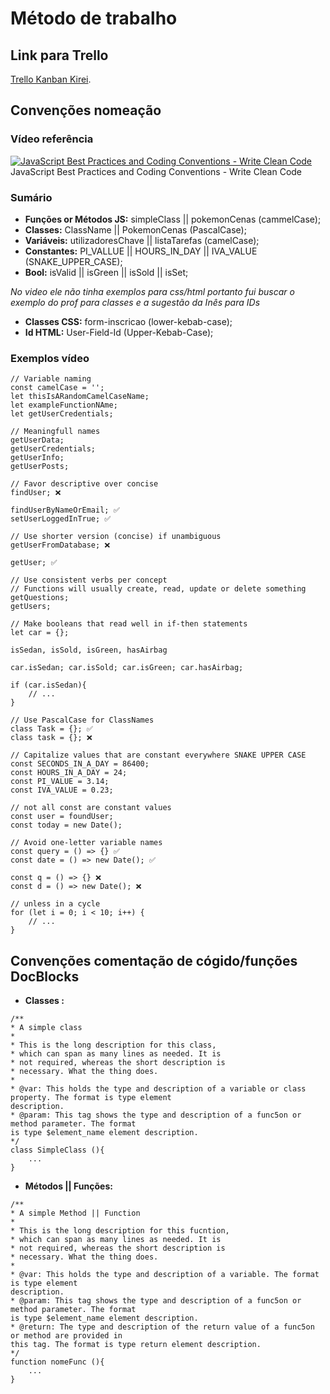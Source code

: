 # Método de trabalho

## Link para Trello

[Trello Kanban Kirei](https://trello.com/b/wGibnQF5/kanban-4-kirei).

## Convenções nomeação

### Vídeo referência

[![JavaScript Best Practices and Coding Conventions - Write Clean Code](https://i.ytimg.com/vi_webp/RMN_bkZ1KM0/maxresdefault.webp)](https://www.youtube.com/watch?v=RMN_bkZ1KM0 "JavaScript Best Practices and Coding Conventions - Write Clean Code")
JavaScript Best Practices and Coding Conventions - Write Clean Code

### Sumário

- **Funções or Métodos JS:**  simpleClass || pokemonCenas (cammelCase);
- **Classes:** ClassName || PokemonCenas (PascalCase);
- **Variáveis:** utilizadoresChave || listaTarefas (camelCase);
- **Constantes:** PI_VALLUE || HOURS_IN_DAY || IVA_VALUE (SNAKE_UPPER_CASE);
- **Bool:** isValid || isGreen || isSold || isSet;

*No video ele não tinha exemplos para css/html portanto fui buscar o exemplo do prof para classes e a sugestão da Inês para IDs*

- **Classes CSS:** form-inscricao (lower-kebab-case);
- **Id HTML:** User-Field-Id  (Upper-Kebab-Case);

### Exemplos vídeo

```JS
// Variable naming
const camelCase = '';
let thisIsARandomCamelCaseName;
let exampleFunctionNAme;
let getUserCredentials;

// Meaningfull names
getUserData;
getUserCredentials;
getUserInfo;
getUserPosts;

// Favor descriptive over concise
findUser; ❌

findUserByNameOrEmail; ✅
setUserLoggedInTrue; ✅

// Use shorter version (concise) if unambiguous
getUserFromDatabase; ❌

getUser; ✅

// Use consistent verbs per concept
// Functions will usually create, read, update or delete something
getQuestions;
getUsers;

// Make booleans that read well in if-then statements
let car = {};

isSedan, isSold, isGreen, hasAirbag

car.isSedan; car.isSold; car.isGreen; car.hasAirbag;

if (car.isSedan){
    // ...
}

// Use PascalCase for ClassNames
class Task = {}; ✅
class task = {}; ❌

// Capitalize values that are constant everywhere SNAKE UPPER CASE
const SECONDS_IN_A_DAY = 86400;
const HOURS_IN_A_DAY = 24;
const PI_VALUE = 3.14;
const IVA_VALUE = 0.23;

// not all const are constant values
const user = foundUser;
const today = new Date();

// Avoid one-letter variable names
const query = () => {} ✅
const date = () => new Date(); ✅

const q = () => {} ❌
const d = () => new Date(); ❌

// unless in a cycle
for (let i = 0; i < 10; i++) {
    // ...
}
```

## Convenções comentação de cógido/funções DocBlocks

- **Classes :**

``` JS
/**
* A simple class
*
* This is the long description for this class,
* which can span as many lines as needed. It is
* not required, whereas the short description is
* necessary. What the thing does.
*
* @var: This holds the type and description of a variable or class property. The format is type element
description.
* @param: This tag shows the type and description of a func5on or method parameter. The format
is type $element_name element description.
*/
class SimpleClass (){
    ...
}
```

- **Métodos || Funções:**

``` JS
/**
* A simple Method || Function
*
* This is the long description for this fucntion,
* which can span as many lines as needed. It is
* not required, whereas the short description is
* necessary. What the thing does.
*
* @var: This holds the type and description of a variable. The format is type element
description.
* @param: This tag shows the type and description of a func5on or method parameter. The format
is type $element_name element description.
* @return: The type and description of the return value of a func5on or method are provided in
this tag. The format is type return element description.
*/
function nomeFunc (){
    ...
}
```
